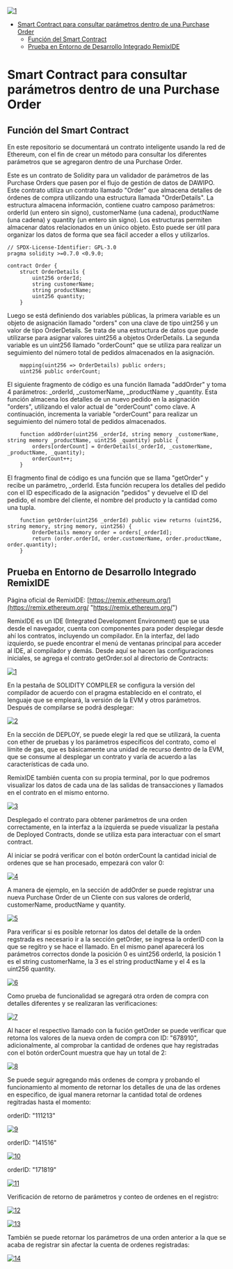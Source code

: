 [![1](https://github.com/rozoandrescamilo/Smart-Contract-para-consultar-estados-de-una-Purchase-Order/blob/main/img/1.jpg?raw=true "1")](https://github.com/Smart-Contract-para-consultar-estados-de-una-Purchase-Order/blob/main/img/1.jpg?raw=true "1")

- [Smart Contract para consultar parámetros dentro de una Purchase Order](#smart-contract-para-consultar-parámetros-dentro-de-una-purchase-order)
  - [Función del Smart Contract](#función-del-smart-contract)
  - [Prueba en Entorno de Desarrollo Integrado RemixIDE](#prueba-en-entorno-de-desarrollo-integrado-remixide)

# Smart Contract para consultar parámetros dentro de una Purchase Order

## Función del Smart Contract

En este repositorio se documentará un contrato inteligente usando la red de Ethereum, con el fin de crear un método para consultar los diferentes parámetros que se agregaron dentro de una Purchase Order.

Este es un contrato de Solidity para un validador de parámetros de las Purchase Orders que pasen por el flujo de gestión de datos de DAWIPO. Este contrato utiliza un contrato llamado "Order" que almacena detalles de órdenes de compra utilizando una estructura llamada "OrderDetails". La estructura almacena información, contiene cuatro camposo parámetros: orderId (un entero sin signo), customerName (una cadena), productName (una cadena) y quantity (un entero sin signo). Los estructuras permiten almacenar datos relacionados en un único objeto. Esto puede ser útil para organizar los datos de forma que sea fácil acceder a ellos y utilizarlos.

```solidity
// SPDX-License-Identifier: GPL-3.0
pragma solidity >=0.7.0 <0.9.0;

contract Order {
    struct OrderDetails {
        uint256 orderId;
        string customerName;
        string productName;
        uint256 quantity;
    }
```

Luego se está definiendo dos variables públicas, la primera variable es un objeto de asignación llamado "orders" con una clave de tipo uint256 y un valor de tipo OrderDetails. Se trata de una estructura de datos que puede utilizarse para asignar valores uint256 a objetos OrderDetails. La segunda variable es un uint256 llamado "orderCount" que se utiliza para realizar un seguimiento del número total de pedidos almacenados en la asignación.

```solidity
    mapping(uint256 => OrderDetails) public orders;
    uint256 public orderCount;
```

El siguiente fragmento de código es una función llamada "addOrder" y toma 4 parámetros: _orderId, _customerName, _productName y _quantity. Esta función almacena los detalles de un nuevo pedido en la asignación "orders", utilizando el valor actual de "orderCount" como clave. A continuación, incrementa la variable "orderCount" para realizar un seguimiento del número total de pedidos almacenados.

```solidity
    function addOrder(uint256 _orderId, string memory _customerName, string memory _productName, uint256 _quantity) public {
        orders[orderCount] = OrderDetails(_orderId, _customerName, _productName, _quantity);
        orderCount++;
    }
```
El fragmento final de código es una función que se llama "getOrder" y recibe un parámetro, _orderId. Esta función recupera los detalles del pedido con el ID especificado de la asignación "pedidos" y devuelve el ID del pedido, el nombre del cliente, el nombre del producto y la cantidad como una tupla.

```solidity
    function getOrder(uint256 _orderId) public view returns (uint256, string memory, string memory, uint256) {
        OrderDetails memory order = orders[_orderId];
        return (order.orderId, order.customerName, order.productName, order.quantity);
    }
```

## Prueba en Entorno de Desarrollo Integrado RemixIDE

Página oficial de RemixIDE: 
[https://remix.ethereum.org/](https://remix.ethereum.org/ "https://remix.ethereum.org/")

RemixIDE es un IDE (Integrated Development Environment) que se usa desde el navegador, cuenta con componentes para poder desplegar desde ahí los contratos, incluyendo un compilador. En la interfaz, del lado izquierdo, se puede encontrar el menú de ventanas principal para acceder al IDE, al compilador y demás. Desde aquí se hacen las configuraciones iniciales, se agrega el contrato getOrder.sol al directorio de Contracts:

[![1](https://github.com/rozoandrescamilo/Smart-Contract-para-consultar-par-metros-dentro-de-una-Purchase-Order/blob/main/img/1.png?raw=true "1")](https://github.com/Smart-Contract-para-consultar-par-metros-dentro-de-una-Purchase-Order/blob/main/img/1.png?raw=true "1")

En la pestaña de SOLIDITY COMPILER se configura la versión del compilador de acuerdo con el pragma establecido en el contrato, el lenguaje que se empleará, la versión de la EVM y otros parámetros. Después de compilarse se podrá desplegar:

[![2](https://github.com/rozoandrescamilo/Smart-Contract-para-consultar-par-metros-dentro-de-una-Purchase-Order/blob/main/img/2.png?raw=true "2")](https://github.com/Smart-Contract-para-consultar-par-metros-dentro-de-una-Purchase-Order/blob/main/img/2.png?raw=true "2")

En la sección de DEPLOY, se puede elegir la red que se utilizará, la cuenta con ether de pruebas y los parámetros específicos del contrato, como el límite de gas, que es básicamente una unidad de recurso dentro de la EVM, que se consume al desplegar un contrato y varía de acuerdo a las características de cada uno.

RemixIDE también cuenta con su propia terminal, por lo que podremos visualizar los datos de cada una de las salidas de transacciones y llamados en el contrato en el mismo entorno.

[![3](https://github.com/rozoandrescamilo/Smart-Contract-para-consultar-par-metros-dentro-de-una-Purchase-Order/blob/main/img/3.png?raw=true "3")](https://github.com/Smart-Contract-para-consultar-par-metros-dentro-de-una-Purchase-Order/blob/main/img/3.png?raw=true "3")

Desplegado el contrato para obtener parámetros de una orden correctamente, en la interfaz a la izquierda se puede visualizar la pestaña de Deployed Contracts, donde se utiliza esta para interactuar con el smart contract. 

Al iniciar se podrá verificar con el botón orderCount la cantidad inicial de ordenes que se han procesado, empezará con valor 0:

[![4](https://github.com/rozoandrescamilo/Smart-Contract-para-consultar-par-metros-dentro-de-una-Purchase-Order/blob/main/img/4.png?raw=true "4")](https://github.com/Smart-Contract-para-consultar-par-metros-dentro-de-una-Purchase-Order/blob/main/img/4.png?raw=true "4")

A manera de ejemplo, en la sección de addOrder se puede registrar una nueva Purchase Order de un Cliente con sus valores de orderId, customerName, productName y quantity.

[![5](https://github.com/rozoandrescamilo/Smart-Contract-para-consultar-par-metros-dentro-de-una-Purchase-Order/blob/main/img/5.png?raw=true "5")](https://github.com/Smart-Contract-para-consultar-par-metros-dentro-de-una-Purchase-Order/blob/main/img/5.png?raw=true "5")

Para verificar si es posible retornar los datos del detalle de la orden regstrada es necesario ir a la sección getOrder, se ingresa la orderID con la que se regitro y se hace el llamado. En el mismo panel aparecerá los parámetros correctos donde la posición 0 es uint256 orderId, la posición 1 es el string customerName, la 3 es el string productName y el 4 es la uint256 quantity.

[![6](https://github.com/rozoandrescamilo/Smart-Contract-para-consultar-par-metros-dentro-de-una-Purchase-Order/blob/main/img/6.png?raw=true "6")](https://github.com/Smart-Contract-para-consultar-par-metros-dentro-de-una-Purchase-Order/blob/main/img/6.png?raw=true "6")

Como prueba de funcionalidad se agregará otra orden de compra con detalles diferentes y se realizaran las verificaciones:

[![7](https://github.com/rozoandrescamilo/Smart-Contract-para-consultar-par-metros-dentro-de-una-Purchase-Order/blob/main/img/7.png?raw=true "7")](https://github.com/Smart-Contract-para-consultar-par-metros-dentro-de-una-Purchase-Order/blob/main/img/7.png?raw=true "7")

Al hacer el respectivo llamado con la fución getOrder se puede verificar que retorna los valores de la nueva orden de compra con ID: "678910", adicionalmente, al comprobar la cantidad de ordenes que hay registradas con el botón orderCount muestra que hay un total de 2:

[![8](https://github.com/rozoandrescamilo/Smart-Contract-para-consultar-par-metros-dentro-de-una-Purchase-Order/blob/main/img/8.png?raw=true "8")](https://github.com/Smart-Contract-para-consultar-par-metros-dentro-de-una-Purchase-Order/blob/main/img/8.png?raw=true "8")

Se puede seguir agregando más ordenes de compra y probando el funcionamiento al momento de retornar los detalles de una de las ordenes en especifico, de igual manera retornar la cantidad total de ordenes regitradas hasta el momento:

orderID: "111213"

[![9](https://github.com/rozoandrescamilo/Smart-Contract-para-consultar-par-metros-dentro-de-una-Purchase-Order/blob/main/img/9.png?raw=true "9")](https://github.com/Smart-Contract-para-consultar-par-metros-dentro-de-una-Purchase-Order/blob/main/img/9.png?raw=true "9")

orderID: "141516"

[![10](https://github.com/rozoandrescamilo/Smart-Contract-para-consultar-par-metros-dentro-de-una-Purchase-Order/blob/main/img/10.png?raw=true "10")](https://github.com/Smart-Contract-para-consultar-par-metros-dentro-de-una-Purchase-Order/blob/main/img/10.png?raw=true "10")

orderID: "171819"

[![11](https://github.com/rozoandrescamilo/Smart-Contract-para-consultar-par-metros-dentro-de-una-Purchase-Order/blob/main/img/11.png?raw=true "11")](https://github.com/Smart-Contract-para-consultar-par-metros-dentro-de-una-Purchase-Order/blob/main/img/11.png?raw=true "11")

Verificación de retorno de parámetros y conteo de ordenes en el registro:

[![12](https://github.com/rozoandrescamilo/Smart-Contract-para-consultar-par-metros-dentro-de-una-Purchase-Order/blob/main/img/12.png?raw=true "12")](https://github.com/Smart-Contract-para-consultar-par-metros-dentro-de-una-Purchase-Order/blob/main/img/12.png?raw=true "12")

[![13](https://github.com/rozoandrescamilo/Smart-Contract-para-consultar-par-metros-dentro-de-una-Purchase-Order/blob/main/img/13.png?raw=true "13")](https://github.com/Smart-Contract-para-consultar-par-metros-dentro-de-una-Purchase-Order/blob/main/img/13.png?raw=true "13")

También se puede retornar los parámetros de una orden anterior a la que se acaba de registrar sin afectar la cuenta de ordenes registradas: 

[![14](https://github.com/rozoandrescamilo/Smart-Contract-para-consultar-par-metros-dentro-de-una-Purchase-Order/blob/main/img/14.png?raw=true "14")](https://github.com/Smart-Contract-para-consultar-par-metros-dentro-de-una-Purchase-Order/blob/main/img/14.png?raw=true "14")